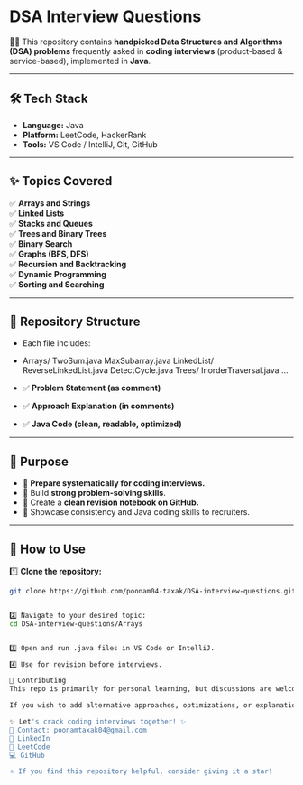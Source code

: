 # DSA Interview Questions

👩‍💻 This repository contains **handpicked Data Structures and Algorithms (DSA) problems** frequently asked in **coding interviews** (product-based & service-based), implemented in **Java**.

---

## 🛠️ Tech Stack

- **Language:** Java
- **Platform:** LeetCode, HackerRank
- **Tools:** VS Code / IntelliJ, Git, GitHub

---

## ✨ Topics Covered

✅ **Arrays and Strings**  
✅ **Linked Lists**  
✅ **Stacks and Queues**  
✅ **Trees and Binary Trees**  
✅ **Binary Search**  
✅ **Graphs (BFS, DFS)**  
✅ **Recursion and Backtracking**  
✅ **Dynamic Programming**  
✅ **Sorting and Searching**

---

## 🚩 Repository Structure
- Each file includes:
- Arrays/
TwoSum.java
MaxSubarray.java
LinkedList/
ReverseLinkedList.java
DetectCycle.java
Trees/
InorderTraversal.java
...

- ✅ **Problem Statement (as comment)**
- ✅ **Approach Explanation (in comments)**
- ✅ **Java Code (clean, readable, optimized)**

---

## 🎯 Purpose

- 🚀 **Prepare systematically for coding interviews.**
- 🚀 Build **strong problem-solving skills**.
- 🚀 Create a **clean revision notebook on GitHub.**
- 🚀 Showcase consistency and Java coding skills to recruiters.

---

## 🚀 How to Use

1️⃣ **Clone the repository:**
```bash
git clone https://github.com/poonam04-taxak/DSA-interview-questions.git


2️⃣ Navigate to your desired topic:
cd DSA-interview-questions/Arrays


3️⃣ Open and run .java files in VS Code or IntelliJ.

4️⃣ Use for revision before interviews.

🩶 Contributing
This repo is primarily for personal learning, but discussions are welcome.

If you wish to add alternative approaches, optimizations, or explanations, feel free to open an issue or pull request.

✨ Let's crack coding interviews together! ✨
📧 Contact: poonamtaxak04@gmail.com
💼 LinkedIn
🧠 LeetCode
💻 GitHub

⭐ If you find this repository helpful, consider giving it a star!

